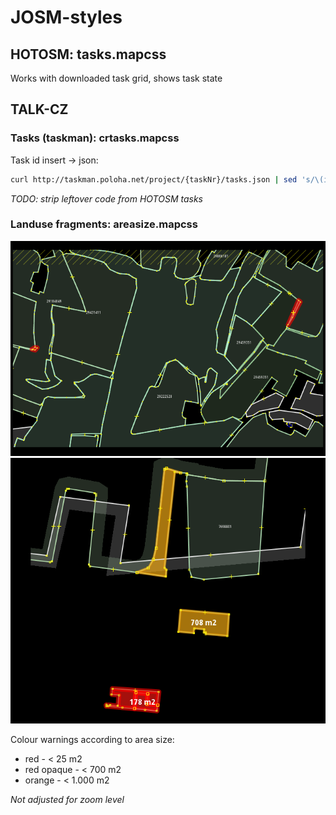 # JOSM-styles

## HOTOSM: tasks.mapcss

Works with downloaded task grid, shows task state


## TALK-CZ

### Tasks (taskman): crtasks.mapcss


Task id insert -> json:
```bash
curl http://taskman.poloha.net/project/{taskNr}/tasks.json | sed 's/\(id["]: *\)\([0-9]\+\)\(,\s\+[^{]*[{]\)/\1\2\3\"task\"\: \2, /g' > tasks.json
```
_TODO: strip leftover code from HOTOSM tasks_
<br>

### Landuse fragments: areasize.mapcss

![2018-01-23_213937.png](pic/2018-01-23_213937.png "Zoomed out")
![2018-01-23_213827.png](pic/2018-01-23_213827.png "Zoomed in")

Colour warnings according to area size:

* red - < 25 m2
* red opaque - < 700 m2
* orange - < 1.000 m2

_Not adjusted for zoom level_